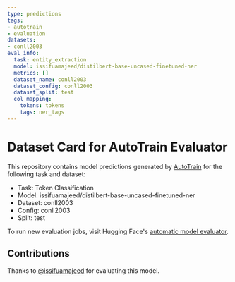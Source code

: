 ```yaml
---
type: predictions
tags:
- autotrain
- evaluation
datasets:
- conll2003
eval_info:
  task: entity_extraction
  model: issifuamajeed/distilbert-base-uncased-finetuned-ner
  metrics: []
  dataset_name: conll2003
  dataset_config: conll2003
  dataset_split: test
  col_mapping:
    tokens: tokens
    tags: ner_tags
---
```

# Dataset Card for AutoTrain Evaluator

This repository contains model predictions generated by [AutoTrain](https://huggingface.co/autotrain) for the following task and dataset:

* Task: Token Classification
* Model: issifuamajeed/distilbert-base-uncased-finetuned-ner
* Dataset: conll2003
* Config: conll2003
* Split: test

To run new evaluation jobs, visit Hugging Face's [automatic model evaluator](https://huggingface.co/spaces/autoevaluate/model-evaluator).

## Contributions

Thanks to [@issifuamajeed](https://huggingface.co/issifuamajeed) for evaluating this model.